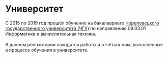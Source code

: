 # Университет
С 2015 по 2019 год прошёл обучение на бакалавриате <a href="https://www.chsu.ru/" target="_blank">
Череповецкого государственного университета (ЧГУ)</a> по направлению 09.03.01 Информатика и вычислительная техника.
<br><br>
В данном репозитории находятся работы и отчёты к ним, выполненные в процессе обучения в университете.
